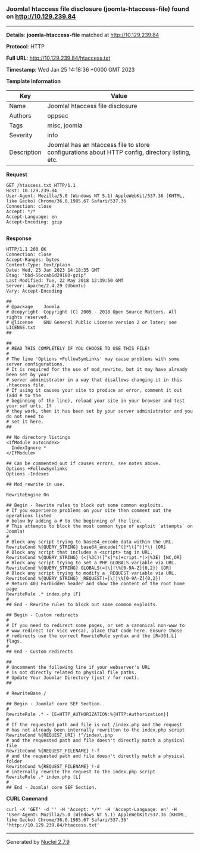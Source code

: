 ### Joomla! htaccess file disclosure (joomla-htaccess-file) found on http://10.129.239.84
---
**Details**: **joomla-htaccess-file**  matched at http://10.129.239.84

**Protocol**: HTTP

**Full URL**: http://10.129.239.84/htaccess.txt

**Timestamp**: Wed Jan 25 14:18:36 +0000 GMT 2023

**Template Information**

| Key | Value |
|---|---|
| Name | Joomla! htaccess file disclosure |
| Authors | oppsec |
| Tags | misc, joomla |
| Severity | info |
| Description | Joomla!  has an htaccess file to store configurations about HTTP config, directory listing, etc. |

**Request**
```http
GET /htaccess.txt HTTP/1.1
Host: 10.129.239.84
User-Agent: Mozilla/5.0 (Windows NT 5.1) AppleWebKit/537.36 (KHTML, like Gecko) Chrome/36.0.1985.67 Safari/537.36
Connection: close
Accept: */*
Accept-Language: en
Accept-Encoding: gzip


```

**Response**
```http
HTTP/1.1 200 OK
Connection: close
Accept-Ranges: bytes
Content-Type: text/plain
Date: Wed, 25 Jan 2023 14:18:35 GMT
Etag: "bbd-56ccab6d29180-gzip"
Last-Modified: Tue, 22 May 2018 12:39:50 GMT
Server: Apache/2.4.29 (Ubuntu)
Vary: Accept-Encoding

##
# @package    Joomla
# @copyright  Copyright (C) 2005 - 2018 Open Source Matters. All rights reserved.
# @license    GNU General Public License version 2 or later; see LICENSE.txt
##

##
# READ THIS COMPLETELY IF YOU CHOOSE TO USE THIS FILE!
#
# The line 'Options +FollowSymLinks' may cause problems with some server configurations.
# It is required for the use of mod_rewrite, but it may have already been set by your 
# server administrator in a way that disallows changing it in this .htaccess file.
# If using it causes your site to produce an error, comment it out (add # to the 
# beginning of the line), reload your site in your browser and test your sef urls. If 
# they work, then it has been set by your server administrator and you do not need to 
# set it here.
##

## No directory listings
<IfModule autoindex>
  IndexIgnore *
</IfModule>

## Can be commented out if causes errors, see notes above.
Options +FollowSymlinks
Options -Indexes

## Mod_rewrite in use.

RewriteEngine On

## Begin - Rewrite rules to block out some common exploits.
# If you experience problems on your site then comment out the operations listed 
# below by adding a # to the beginning of the line.
# This attempts to block the most common type of exploit `attempts` on Joomla!
#
# Block any script trying to base64_encode data within the URL.
RewriteCond %{QUERY_STRING} base64_encode[^(]*\([^)]*\) [OR]
# Block any script that includes a <script> tag in URL.
RewriteCond %{QUERY_STRING} (<|%3C)([^s]*s)+cript.*(>|%3E) [NC,OR]
# Block any script trying to set a PHP GLOBALS variable via URL.
RewriteCond %{QUERY_STRING} GLOBALS(=|\[|\%[0-9A-Z]{0,2}) [OR]
# Block any script trying to modify a _REQUEST variable via URL.
RewriteCond %{QUERY_STRING} _REQUEST(=|\[|\%[0-9A-Z]{0,2})
# Return 403 Forbidden header and show the content of the root home page
RewriteRule .* index.php [F]
#
## End - Rewrite rules to block out some common exploits.

## Begin - Custom redirects
#
# If you need to redirect some pages, or set a canonical non-www to
# www redirect (or vice versa), place that code here. Ensure those
# redirects use the correct RewriteRule syntax and the [R=301,L] flags.
#
## End - Custom redirects

##
# Uncomment the following line if your webserver's URL
# is not directly related to physical file paths.
# Update Your Joomla! Directory (just / for root).
##

# RewriteBase /

## Begin - Joomla! core SEF Section.
#
RewriteRule .* - [E=HTTP_AUTHORIZATION:%{HTTP:Authorization}]
#
# If the requested path and file is not /index.php and the request
# has not already been internally rewritten to the index.php script
RewriteCond %{REQUEST_URI} !^/index\.php
# and the requested path and file doesn't directly match a physical file
RewriteCond %{REQUEST_FILENAME} !-f
# and the requested path and file doesn't directly match a physical folder
RewriteCond %{REQUEST_FILENAME} !-d
# internally rewrite the request to the index.php script
RewriteRule .* index.php [L]
#
## End - Joomla! core SEF Section.

```


**CURL Command**
```
curl -X 'GET' -d '' -H 'Accept: */*' -H 'Accept-Language: en' -H 'User-Agent: Mozilla/5.0 (Windows NT 5.1) AppleWebKit/537.36 (KHTML, like Gecko) Chrome/36.0.1985.67 Safari/537.36' 'http://10.129.239.84/htaccess.txt'
```
---
Generated by [Nuclei 2.7.9](https://github.com/projectdiscovery/nuclei)